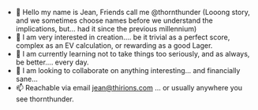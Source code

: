 - 👋 Hello my name is Jean, Friends call me @thornthunder (Looong story, and we sometimes choose names before we understand the implications, but... had it since the previous millennium)
- 👀 I am very interested in creation.... be it trivial as a perfect score, complex as an EV calculation, or rewarding as a good Lager.
- 🌱 I am currently learning not to take things too seriously, and as always, be better.... every day. 
- 💞️ I am looking to collaborate on anything interesting... and financially sane... 
- 📫 Reachable via email jean@thirions.com ... or usually anywhere you see thornthunder.
